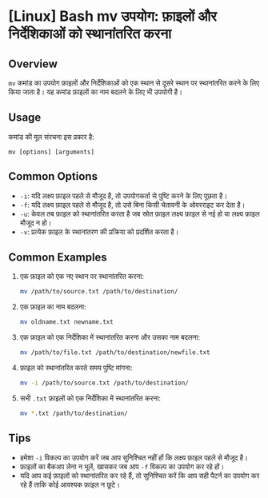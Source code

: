 # [Linux] Bash mv उपयोग: फ़ाइलों और निर्देशिकाओं को स्थानांतरित करना

## Overview
`mv` कमांड का उपयोग फ़ाइलों और निर्देशिकाओं को एक स्थान से दूसरे स्थान पर स्थानांतरित करने के लिए किया जाता है। यह कमांड फ़ाइलों का नाम बदलने के लिए भी उपयोगी है।

## Usage
कमांड की मूल संरचना इस प्रकार है:
```
mv [options] [arguments]
```

## Common Options
- `-i`: यदि लक्ष्य फ़ाइल पहले से मौजूद है, तो उपयोगकर्ता से पुष्टि करने के लिए पूछता है।
- `-f`: यदि लक्ष्य फ़ाइल पहले से मौजूद है, तो उसे बिना किसी चेतावनी के ओवरराइट कर देता है।
- `-u`: केवल तब फ़ाइल को स्थानांतरित करता है जब स्रोत फ़ाइल लक्ष्य फ़ाइल से नई हो या लक्ष्य फ़ाइल मौजूद न हो।
- `-v`: प्रत्येक फ़ाइल के स्थानांतरण की प्रक्रिया को प्रदर्शित करता है।

## Common Examples
1. एक फ़ाइल को एक नए स्थान पर स्थानांतरित करना:
   ```bash
   mv /path/to/source.txt /path/to/destination/
   ```

2. एक फ़ाइल का नाम बदलना:
   ```bash
   mv oldname.txt newname.txt
   ```

3. एक फ़ाइल को एक निर्देशिका में स्थानांतरित करना और उसका नाम बदलना:
   ```bash
   mv /path/to/file.txt /path/to/destination/newfile.txt
   ```

4. फ़ाइल को स्थानांतरित करते समय पुष्टि मांगना:
   ```bash
   mv -i /path/to/source.txt /path/to/destination/
   ```

5. सभी `.txt` फ़ाइलों को एक निर्देशिका में स्थानांतरित करना:
   ```bash
   mv *.txt /path/to/destination/
   ```

## Tips
- हमेशा `-i` विकल्प का उपयोग करें जब आप सुनिश्चित नहीं हों कि लक्ष्य फ़ाइल पहले से मौजूद है।
- फ़ाइलों का बैकअप लेना न भूलें, खासकर जब आप `-f` विकल्प का उपयोग कर रहे हों।
- यदि आप कई फ़ाइलों को स्थानांतरित कर रहे हैं, तो सुनिश्चित करें कि आप सही पैटर्न का उपयोग कर रहे हैं ताकि कोई आवश्यक फ़ाइल न छूटे।